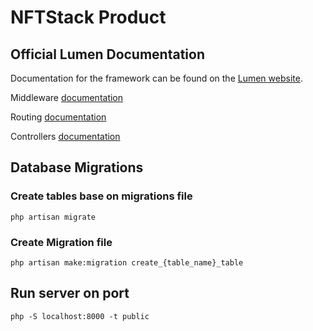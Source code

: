 # NFTStack Product

## Official Lumen Documentation

Documentation for the framework can be found on the [Lumen website](https://lumen.laravel.com/docs).

Middleware [documentation](https://lumen.laravel.com/docs/9.x/middleware)

Routing [documentation](https://lumen.laravel.com/docs/9.x/routing)

Controllers [documentation](https://lumen.laravel.com/docs/9.x/controllers)

## Database Migrations

### Create tables base on migrations file
````
php artisan migrate
````

### Create Migration file
````
php artisan make:migration create_{table_name}_table
````

## Run server on port
````
php -S localhost:8000 -t public
````
